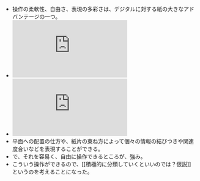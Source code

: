 - 操作の柔軟性、自由さ、表現の多彩さは、デジタルに対する紙の大きなアドバンテージの一つ。
- ![](https://gyazo.com/79b2a4f654de9747fd1e8814d3c1601d.img)
- ![](https://gyazo.com/8eb15e640c88d4197af42228007b335a.img)
- 平面への配置の仕方や、紙片の束ね方によって個々の情報の結びつきや関連度合いなどを表現することができる。
- で、それを容易く、自由に操作できるところが、強み。
- こういう操作ができるので、[[積極的に分類していくといいのでは？仮説]]というのを考えることになった。